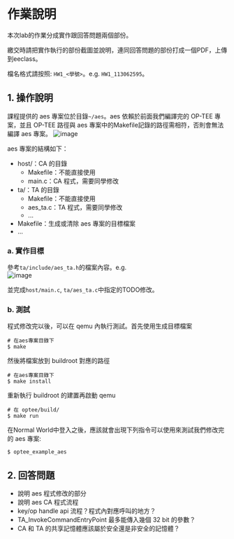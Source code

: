 # 作業說明

本次lab的作業分成實作跟回答問題兩個部份。

繳交時請把實作執行的部份截圖並說明，連同回答問題的部份打成一個PDF，上傳到eeclass。

檔名格式請按照: `HW1_<學號>`。e.g. `HW1_113062595`。

## 1. 操作說明

課程提供的 aes 專案位於目錄`~/aes`。aes 依賴於前面我們編譯完的 OP-TEE 專案，並且 OP-TEE 路徑與 aes 專案中的Makefile記錄的路徑需相符，否則會無法編譯 aes 專案。
<img alt="image" src="https://github.com/user-attachments/assets/bb05310f-178e-4ff0-bbf5-d32b41fcebe4" />

aes 專案的結構如下：

- host/：CA 的目錄
    - Makefile：不能直接使用
    - main.c：CA 程式，需要同學修改
- ta/：TA 的目錄
    - Makefile：不能直接使用
    - aes_ta.c：TA 程式，需要同學修改
    - ...
- Makefile：生成或清除 aes 專案的目標檔案
- ...

### a. 實作目標
參考`ta/include/aes_ta.h`的檔案內容。e.g.  
<img alt="image" src="https://github.com/user-attachments/assets/b3070c56-31d8-4fea-bcce-e54cfdee0ba3" />

並完成`host/main.c`, `ta/aes_ta.c`中指定的TODO修改。

### b. 測試
程式修改完以後，可以在 qemu 內執行測試。首先使用生成目標檔案
```shell
# 在aes專案目錄下
$ make
```

然後將檔案放到 buildroot 對應的路徑

```shell
# 在aes專案目錄下
$ make install
```

重新執行 buildroot 的建置再啟動 qemu

```shell
# 在 optee/build/
$ make run
```

在Normal World中登入之後，應該就會出現下列指令可以使用來測試我們修改完的 aes 專案:
```shell
$ optee_example_aes
```

## 2. 回答問題
- 說明 aes 程式修改的部分
- 說明 aes CA 程式流程
- key/op handle api 流程？程式內對應呼叫的地方？
- TA_InvokeCommandEntryPoint 最多能傳入幾個 32 bit 的參數？
- CA 和 TA 的共享記憶體應該屬於安全還是非安全的記憶體？
